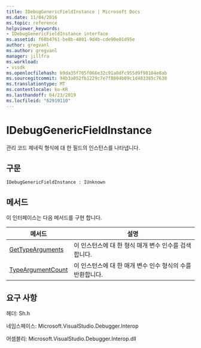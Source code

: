```yaml
---
title: IDebugGenericFieldInstance | Microsoft Docs
ms.date: 11/04/2016
ms.topic: reference
helpviewer_keywords:
- IDebugGenericFieldInstance interface
ms.assetid: f68b4761-be8b-4801-9d4b-cde90e01d95e
author: gregvanl
ms.author: gregvanl
manager: jillfra
ms.workload:
- vssdk
ms.openlocfilehash: b9da35f705f066e32c91a0dfc955d9f98104e8ab
ms.sourcegitcommit: 94b3a052fb1229c7e7f8804b09c1d403385c7630
ms.translationtype: MT
ms.contentlocale: ko-KR
ms.lasthandoff: 04/23/2019
ms.locfileid: "62919110"
---
```

# <a name="idebuggenericfieldinstance"></a>IDebugGenericFieldInstance
관리 코드 제네릭 형식에 대 한 필드의 인스턴스를 나타냅니다.

## <a name="syntax"></a>구문

```
IDebugGenericFieldInstance : IUnknown
```

## <a name="methods"></a>메서드
 이 인터페이스는 다음 메서드를 구현 합니다.

|메서드|설명|
|------------|-----------------|
|[GetTypeArguments](../../../extensibility/debugger/reference/idebuggenericfieldinstance-gettypearguments.md)|이 인스턴스에 대 한 형식 매개 변수 인수를 검색합니다.|
|[TypeArgumentCount](../../../extensibility/debugger/reference/idebuggenericfieldinstance-typeargumentcount.md)|이 인스턴스에 대 한 매개 변수 인수 형식의 수를 반환합니다.|

## <a name="requirements"></a>요구 사항
 헤더: Sh.h

 네임스페이스: Microsoft.VisualStudio.Debugger.Interop

 어셈블리: Microsoft.VisualStudio.Debugger.Interop.dll